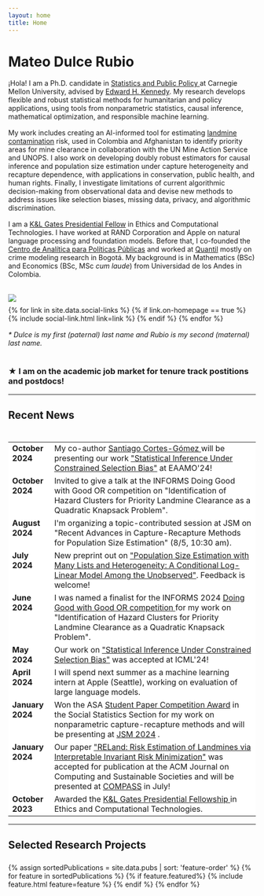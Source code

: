```yaml
---
layout: home
title: Home
---
```


<style>
table, th, td {
  border-style: none;
  vertical-align: top;
}
</style>

<div id ="intro-wrapper" class="l-middle">
	<div class="intro-left">
		<div id="intro-title-wrapper" class="intro-left">
			<h1 id="intro-title">Mateo Dulce Rubio</h1>
		</div>	
		<div class="intro-left">
			¡Hola! I am a Ph.D. candidate in <a href="https://www.cmu.edu/dietrich/statistics-datascience/academics/phd/statistics-public-policy/index.html"> Statistics and Public Policy </a> at Carnegie Mellon University, advised by <a href="https://www.ehkennedy.com/"> Edward H. Kennedy</a>. My research develops flexible and robust statistical methods for humanitarian and policy applications, using tools from nonparametric statistics, causal inference, mathematical optimization, and responsible machine learning. 
		</div>
		<div style="height: 1rem"></div>
		<div class="intro-left">
			My work includes creating an AI-informed tool for estimating <a href="https://news.un.org/en/story/2023/04/1135252"> landmine contamination</a> risk, used in Colombia and Afghanistan to identify priority areas for mine clearance in collaboration with the UN Mine Action Service and UNOPS. I also work on developing doubly robust estimators for causal inference and population size estimation under capture heterogeneity and recapture dependence, with applications in conservation, public health, and human rights. Finally, I investigate limitations of current algorithmic decision-making from observational data and devise new methods to address issues like selection biases, missing data, privacy, and algorithmic discrimination.
		</div>
		<div style="height: 1rem"></div>
		<div class="intro-left">	
			I am a <a href="https://www.cmu.edu/fso/prestigious-%20scholarships/kl-gates-presidential-fellowship/index.html"> K&L Gates Presidential Fellow</a> in Ethics and Computational Technologies. I have worked at RAND Corporation and Apple on natural language processing and foundation models. Before that, I co-founded the <a href="https://centroanaliticapp.org/"> Centro de Analítica para Políticas Públicas</a> and worked at <a href="https://quantil.co/en//"> Quantil</a> mostly on crime modeling research in Bogotá. My background is in Mathematics (BSc) and Economics (BSc, MSc <i>cum laude</i>) from Universidad de los Andes in Colombia.
		</div>
	</div>
	<div class="intro-right">
		<div style="height: 2rem"></div>
		<img id="intro-image" class="intro-right" src="/images/MDR.jpg">
		<div style="height: 0.5rem"></div>
		<div id="intro-image-links" class="intro-right">
			{% for link in site.data.social-links %}
				{% if link.on-homepage == true %}
					{% include social-link.html link=link %}
				{% endif %}
			{% endfor %}
    	</div>
    </div>
</div>

<div style="height: 1rem"></div>
<div class="l-middle">	
	<i>* Dulce is my first (paternal) last name and Rubio is my second (maternal) last name.</i> 
</div>
<div style="height: 1rem"></div>
<div class="l-middle">	
	<h3> ★ I am on the academic job market for tenure track postitions and postdocs! </h3>
</div>



<hr class="l-middle home-hr">
<h2 class="feature-title l-middle">
	Recent News
</h2>
<div style="height: 0.5rem"></div>
<div class="l-middle">
	<table style="background-color:white">
	<tr>
		<td style="width:17%" > <b>October 2024</b> </td>
		<td> My co-author <a href="https://secg5.github.io/"> Santiago Cortes-Gómez </a> will be presenting our work <a href="https://proceedings.mlr.press/v235/cortes-gomez24a.html"> "Statistical Inference Under Constrained Selection Bias"</a> at EAAMO'24! </td>  
	</tr>
	<tr>
		<td style="width:17%" > <b>October 2024</b> </td>
		<td> Invited to give a talk at the INFORMS Doing Good with Good OR competition on "Identification of Hazard Clusters for Priority Landmine Clearance as a Quadratic Knapsack Problem".</td>  
	</tr>
	<tr>
		<td style="width:17%" > <b>August 2024</b> </td>
		<td> I'm organizing a topic-contributed session at JSM on "Recent Advances in Capture-Recapture Methods for Population Size Estimation" (8/5, 10:30 am).</td>  
	</tr>
	<tr>
		<td style="width:17%" > <b>July 2024</b> </td>
		<td> New preprint out on <a href="https://arxiv.org/pdf/2407.03539"> "Population Size Estimation with Many Lists and Heterogeneity: A Conditional Log-Linear Model Among the Unobserved"</a>. Feedback is welcome!</td>  
	</tr>
	<tr>
		<td style="width:17%" > <b>June 2024</b> </td>
		<td> I was named a finalist for the INFORMS 2024 <a href="https://msom.informs.org/Recognizing-Excellence/INFORMS-Prizes/Doing-Good-with-Good-OR-Student-Paper-Competition"> Doing Good with Good OR competition </a> for my work on "Identification of Hazard Clusters for Priority Landmine Clearance as a Quadratic Knapsack Problem".</td>  
	</tr>
	<tr>
		<td style="width:17%" > <b>May 2024</b> </td>
		<td> Our work on <a href="https://proceedings.mlr.press/v235/cortes-gomez24a.html"> "Statistical Inference Under Constrained Selection Bias"</a>  was accepted at ICML'24!</td>   
	</tr>
	<tr>
		<td style="width:17%" > <b>April 2024</b> </td>
		<td> I will spend next summer as a machine learning intern at Apple (Seattle), working on evaluation of large language models.</td>  
	</tr>
	<tr>
		<td style="width:17%" > <b>January 2024</b> </td>
		<td> Won the ASA <a href="https://magazine.amstat.org/blog/2024/03/01/sections2024winners/"> Student Paper Competition Award</a> in the Social Statistics Section for my work on nonparametric capture-recapture methods and will be presenting at <a href="https://ww2.amstat.org/meetings/jsm/2024/"> JSM 2024</a> .</td>  
	</tr>
	<tr>
		<td><b>January 2024</b></td>
		<td>Our paper <a href="https://arxiv.org/pdf/2311.03115.pdf"> "RELand: Risk Estimation of Landmines via Interpretable Invariant Risk Minimization"</a>  was accepted for publication at the ACM Journal on Computing and Sustainable Societies and will be presented at <a href="https://compass.acm.org/"> COMPASS</a> in July!</td>  
	</tr>
	<tr>
		<td><b>October 2023</b></td>
		<td> Awarded the <a href="https://www.cmu.edu/ethics-ai/about/fellows/fellows-2425.html"> K&L Gates Presidential Fellowship </a> in Ethics and Computational Technologies.</td>  
	</tr> 
	</table>
</div>


<hr class="l-middle home-hr">
<h2 class="feature-title l-middle">
	Selected Research Projects
</h2>
<div style="height: 0.5rem"></div>
<div class="cover-wrapper l-screen">
	{% assign sortedPublications = site.data.pubs | sort: 'feature-order' %}
	{% for feature in sortedPublications %}
		{% if feature.featured%}
			{% include feature.html feature=feature %}
		{% endif %}
	{% endfor %}
</div>
